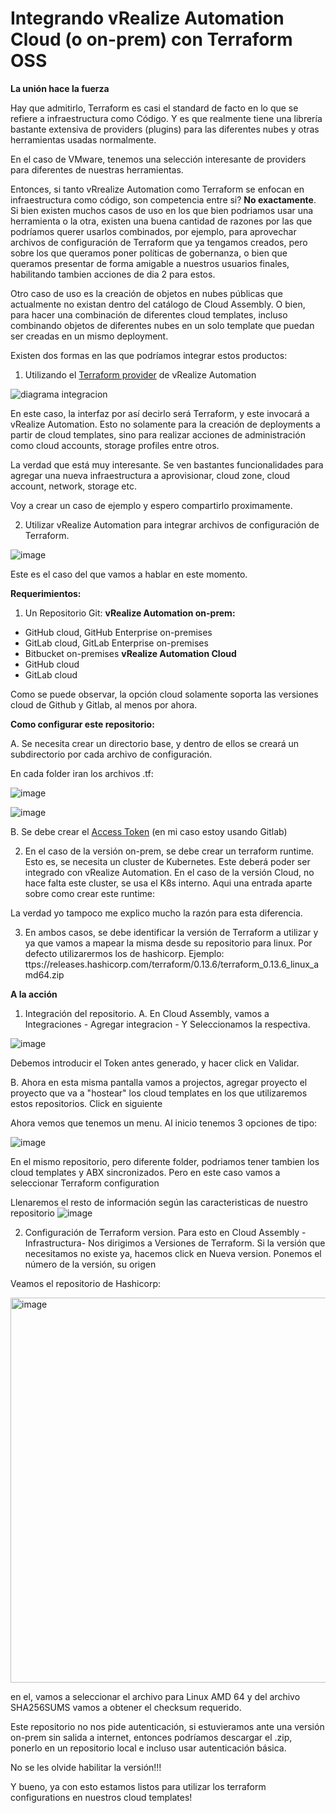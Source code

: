 <H1>Integrando vRealize Automation Cloud (o on-prem) con Terraform OSS</H1>

<b>La unión hace la fuerza</b>

Hay que admitirlo, Terraform es casi el standard de facto en lo que se refiere a infraestructura como Código. Y es que realmente tiene una librería bastante extensiva de providers (plugins) para las diferentes nubes y otras herramientas usadas normalmente.

En el caso de VMware, tenemos una selección  interesante de providers para diferentes de nuestras herramientas.

Entonces, si tanto vRrealize Automation como Terraform se enfocan en infraestructura como código, son competencia entre si?
<b>No exactamente</b>. Si bien existen muchos casos de uso en los que bien podriamos usar una herramienta o la otra, existen una buena cantidad de razones por las que podríamos querer usarlos combinados, por ejemplo, para aprovechar archivos de configuración de Terraform  que ya tengamos creados, pero sobre los que queramos poner políticas de gobernanza, o bien que queramos presentar de forma amigable a nuestros usuarios finales, habilitando tambien acciones de dia 2 para estos.

Otro caso de uso es la creación de objetos en nubes públicas que actualmente no existan dentro del catálogo de Cloud Assembly. O bien, para hacer una combinación de diferentes cloud templates, incluso combinando objetos de diferentes nubes en un solo template que puedan ser creadas en un mismo deployment.

Existen dos formas en las que podríamos integrar estos productos:



1. Utilizando el  <a href="https://registry.terraform.io/providers/vmware/vra/latest/docs">Terraform provider</a> de vRealize Automation

![diagrama integracion](https://user-images.githubusercontent.com/51407995/163233972-0032b75e-01d3-4add-8e08-6223f27d9615.png)


En este caso, la interfaz por así decirlo será Terraform, y este invocará a vRealize Automation. Esto no solamente para la creación de deployments a partir de cloud templates, sino para realizar acciones de administración como cloud accounts, storage profiles entre otros. 

La verdad que está muy interesante. Se ven bastantes funcionalidades para agregar una nueva infraestructura a aprovisionar, cloud zone, cloud account, network, storage etc. 

Voy a crear un caso de ejemplo y espero compartirlo proximamente.



2. Utilizar vRealize Automation para integrar archivos de configuración de Terraform.

![image](https://user-images.githubusercontent.com/51407995/163234712-5ca19ebf-13f9-4edc-ac70-baff674a8feb.png)

Este es el caso del que vamos a hablar en este momento.

<b>Requerimientos: </b>
1. Un Repositorio Git:
<b>vRealize Automation on-prem: </b>
- GitHub cloud, GitHub Enterprise on-premises
- GitLab cloud, GitLab Enterprise on-premises
- Bitbucket on-premises
<b>vRealize Automation Cloud </b>
- GitHub cloud
- GitLab cloud

Como se puede observar, la opción cloud solamente soporta las versiones cloud de Github y Gitlab, al menos por ahora.

<b>Como configurar este repositorio: </b>

A. Se necesita crear un directorio base, y dentro de ellos se creará un subdirectorio por cada archivo de configuración.

En cada folder iran los archivos .tf:

![image](https://user-images.githubusercontent.com/51407995/163235626-f0f193d2-f59f-4f9d-a05d-4e77a1bc9f67.png)

![image](https://user-images.githubusercontent.com/51407995/163235658-779b0f14-1b6b-4317-8041-4ca883f8e94d.png)

B. Se debe crear el <a href="https://docs.gitlab.com/ee/user/profile/personal_access_tokens.html">Access Token</a>  (en mi caso estoy usando Gitlab)

      
2. En el caso de la versión on-prem, se debe crear un terraform runtime. Esto es, se necesita un cluster de Kubernetes. Este deberá poder ser integrado con vRealize Automation. En el caso de la versión Cloud, no hace falta este cluster, se usa el K8s interno.
  Aqui una entrada aparte sobre como crear este  runtime: 
  
La verdad yo tampoco me explico mucho la razón para esta diferencia. 
  
  
3. En ambos casos, se debe identificar la versión de Terraform a utilizar y ya que vamos a mapear la misma desde su repositorio para linux.
Por defecto utilizarermos los de hashicorp.
Ejemplo: ttps://releases.hashicorp.com/terraform/0.13.6/terraform_0.13.6_linux_amd64.zip

<b>A la acción </b>
1. Integración del repositorio.
A. En Cloud Assembly, vamos a Integraciones - Agregar integracion - Y Seleccionamos la respectiva.


![image](https://user-images.githubusercontent.com/51407995/163239212-019c09da-bf51-45b5-9b20-941c803e854c.png)

Debemos introducir el Token antes generado, y hacer click en Validar. 

B. Ahora en esta misma pantalla vamos a projectos, agregar proyecto el proyecto que va a "hostear" los cloud templates en los que utilizaremos estos repositorios. Click en siguiente

Ahora vemos que tenemos un menu. Al inicio tenemos 3 opciones de tipo:

![image](https://user-images.githubusercontent.com/51407995/163239823-aadd2045-66e3-416c-8140-f6eb38626399.png)


En el mismo repositorio, pero diferente folder, podriamos tener tambien los cloud templates y ABX sincronizados. Pero en este caso vamos a seleccionar Terraform configuration

Llenaremos el resto de información según las caracteristicas de nuestro repositorio
![image](https://user-images.githubusercontent.com/51407995/163240172-fdc8b437-0f7b-4b34-a640-4ef8815c6118.png)


2. Configuración de Terraform version.
Para esto en Cloud Assembly - Infrastructura- Nos dirigimos a Versiones de Terraform.
Si la versión que necesitamos no existe ya, hacemos click en Nueva version.
Ponemos el número de la versión, su origen 

Veamos el repositorio de Hashicorp:

<img width="616" alt="image" src="https://user-images.githubusercontent.com/51407995/163242084-3fa48f14-b00a-484a-9ad0-d505c1f071a0.png">

en el, vamos a seleccionar el archivo para Linux AMD 64 y del archivo SHA256SUMS vamos a obtener el checksum requerido.

Este repositorio no nos pide autenticación, si estuvieramos ante una versión on-prem sin salida a internet, entonces podríamos descargar el .zip, ponerlo en un repositorio local e incluso usar autenticación básica.

No se les olvide habilitar la versión!!!


Y bueno, ya con esto estamos listos para utilizar los terraform configurations en nuestros cloud templates!



  
  

